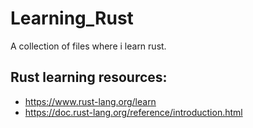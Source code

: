 # Learning_Rust
 A collection of files where i learn rust.

## Rust learning resources:
- https://www.rust-lang.org/learn
- https://doc.rust-lang.org/reference/introduction.html
